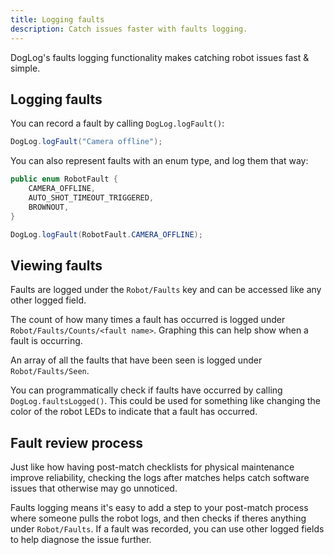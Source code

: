 ```yaml
---
title: Logging faults
description: Catch issues faster with faults logging.
---
```


DogLog's faults logging functionality makes catching robot issues fast & simple.

## Logging faults

You can record a fault by calling `DogLog.logFault()`:

```java
DogLog.logFault("Camera offline");
```

You can also represent faults with an enum type, and log them that way:

```java
public enum RobotFault {
	CAMERA_OFFLINE,
	AUTO_SHOT_TIMEOUT_TRIGGERED,
	BROWNOUT,
}

```

```java
DogLog.logFault(RobotFault.CAMERA_OFFLINE);
```

## Viewing faults

Faults are logged under the `Robot/Faults` key and can be accessed like any other logged field.

The count of how many times a fault has occurred is logged under `Robot/Faults/Counts/<fault name>`.
Graphing this can help show when a fault is occurring.

An array of all the faults that have been seen is logged under `Robot/Faults/Seen`.

You can programmatically check if faults have occurred by calling `DogLog.faultsLogged()`.
This could be used for something like changing the color of the robot LEDs to indicate that a fault has occurred.

## Fault review process

Just like how having post-match checklists for physical maintenance improve reliability, checking the logs after matches helps catch software issues that otherwise may go unnoticed.

Faults logging means it's easy to add a step to your post-match process where someone pulls the robot logs, and then checks if theres anything under `Robot/Faults`.
If a fault was recorded, you can use other logged fields to help diagnose the issue further.
